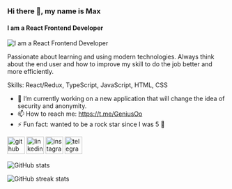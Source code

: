 ### Hi there 👋, my name is Max
#### I am a React Frontend Developer
![I am a React Frontend Developer](https://i.imgur.com/2jNtXka.png)

Passionate about learning and using modern technologies. Always think about the end user and how to improve my skill to do the job better and more efficiently.

Skills: React/Redux, TypeScript, JavaScript, HTML, CSS

- 🔭 I’m currently working on a new application that will change the idea of ​​security and anonymity. 
- 📫 How to reach me: https://t.me/GeniusOo 
- ⚡ Fun fact: wanted to be a rock star since I was 5 🎸 


[<img src='https://cdn.jsdelivr.net/npm/simple-icons@3.0.1/icons/github.svg' alt='github' height='40'>](https://github.com/Genimax)  [<img src='https://cdn.jsdelivr.net/npm/simple-icons@3.0.1/icons/linkedin.svg' alt='linkedin' height='40'>](https://www.linkedin.com/in/https://www.linkedin.com/in/max-kolosov-951b0122b//)  [<img src='https://cdn.jsdelivr.net/npm/simple-icons@3.0.1/icons/instagram.svg' alt='instagram' height='40'>](https://www.instagram.com/https://www.instagram.com/imxustle//)  [<img src='https://cdn.jsdelivr.net/npm/simple-icons@3.0.1/icons/telegram.svg' alt='telegram' height='40'>](https://t.me/GeniusOo)  

![GitHub stats](https://github-readme-stats.vercel.app/api?username=Genimax&show_icons=true)  

![GitHub streak stats](https://streak-stats.demolab.com/?user=Genimax)  

